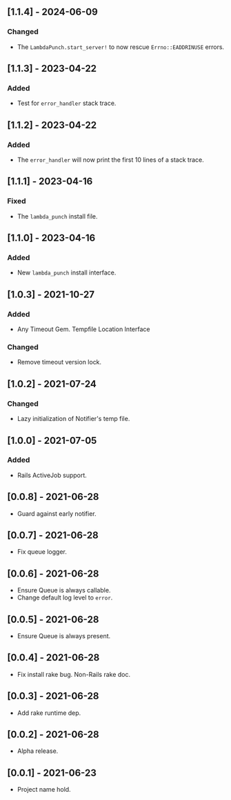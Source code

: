 ## [1.1.4] - 2024-06-09

### Changed

- The `LambdaPunch.start_server!` to now rescue `Errno::EADDRINUSE` errors.

## [1.1.3] - 2023-04-22

### Added

- Test for `error_handler` stack trace.

## [1.1.2] - 2023-04-22

### Added

- The `error_handler` will now print the first 10 lines of a stack trace.

## [1.1.1] - 2023-04-16

### Fixed

- The `lambda_punch` install file.

## [1.1.0] - 2023-04-16

### Added

- New `lambda_punch` install interface.

## [1.0.3] - 2021-10-27

### Added

- Any Timeout Gem. Tempfile Location Interface 

### Changed

- Remove timeout version lock.

## [1.0.2] - 2021-07-24

### Changed

- Lazy initialization of Notifier's temp file.

## [1.0.0] - 2021-07-05

### Added

- Rails ActiveJob support.

## [0.0.8] - 2021-06-28

- Guard against early notifier.

## [0.0.7] - 2021-06-28

- Fix queue logger.

## [0.0.6] - 2021-06-28

- Ensure Queue is always callable.
- Change default log level to `error`.

## [0.0.5] - 2021-06-28

- Ensure Queue is always present.

## [0.0.4] - 2021-06-28

- Fix install rake bug. Non-Rails rake doc.

## [0.0.3] - 2021-06-28

- Add rake runtime dep.

## [0.0.2] - 2021-06-28

- Alpha release.

## [0.0.1] - 2021-06-23

- Project name hold.
